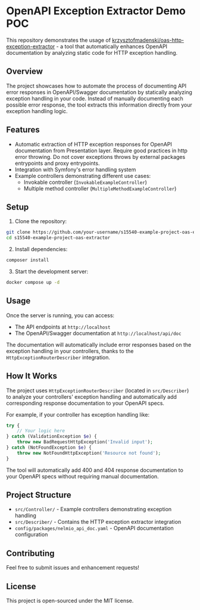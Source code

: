 # OpenAPI Exception Extractor Demo POC

This repository demonstrates the usage of [krzysztofmadenski/oas-http-exception-extractor](https://github.com/krzysztofmadenski/oas-http-exception-extractor) - a tool that automatically enhances OpenAPI documentation by analyzing static code for HTTP exception handling.

## Overview

The project showcases how to automate the process of documenting API error responses in OpenAPI/Swagger documentation by statically analyzing exception handling in your code. Instead of manually documenting each possible error response, the tool extracts this information directly from your exception handling logic.

## Features

- Automatic extraction of HTTP exception responses for OpenAPI documentation from Presentation layer. Require good practices in http error throwing. Do not cover exceptions throws by external packages entrypoints and proxy entrypoints. 
- Integration with Symfony's error handling system
- Example controllers demonstrating different use cases:
  - Invokable controller (`InvokableExampleController`)
  - Multiple method controller (`MultipleMethodExampleController`)

## Setup

1. Clone the repository:
```bash
git clone https://github.com/your-username/s15540-example-project-oas-extractor.git
cd s15540-example-project-oas-extractor
```

2. Install dependencies:
```bash
composer install
```

3. Start the development server:
```bash
docker compose up -d
```

## Usage

Once the server is running, you can access:

- The API endpoints at `http://localhost`
- The OpenAPI/Swagger documentation at `http://localhost/api/doc`

The documentation will automatically include error responses based on the exception handling in your controllers, thanks to the `HttpExceptionRouterDescriber` integration.

## How It Works

The project uses `HttpExceptionRouterDescriber` (located in `src/Describer`) to analyze your controllers' exception handling and automatically add corresponding response documentation to your OpenAPI specs.

For example, if your controller has exception handling like:

```php
try {
    // Your logic here
} catch (ValidationException $e) {
    throw new BadRequestHttpException('Invalid input');
} catch (NotFoundException $e) {
    throw new NotFoundHttpException('Resource not found');
}
```

The tool will automatically add 400 and 404 response documentation to your OpenAPI specs without requiring manual documentation.

## Project Structure

- `src/Controller/` - Example controllers demonstrating exception handling
- `src/Describer/` - Contains the HTTP exception extractor integration
- `config/packages/nelmio_api_doc.yaml` - OpenAPI documentation configuration

## Contributing

Feel free to submit issues and enhancement requests!

## License

This project is open-sourced under the MIT license.
